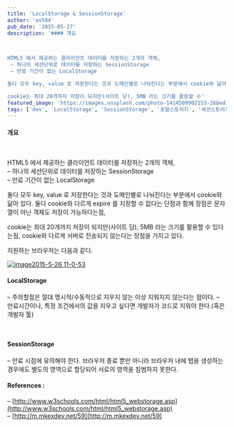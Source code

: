 ```yaml
---
title: 'LocalStorage & SessionStorage'
author: 'ash84'
pub_date: '2015-05-27'
description: '#### 개요

 

HTML5 에서 제공하는 클라이언트 데이터를 저장하는 2개의 객체,  
 – 하나의 세션단위로 데이터를 저장하는 SessionStorage  
 – 만료 기간이 없는 LocalStorage

둘다 모두 key, value 로 저장한다는 것과 도메인별로 나눠진다는 부분에서 cookie와 닮아 있다. 둘다 cookie와 다르게 expire 를 지정할 수 없다는 단점과 함께 장점은 문자열이 아닌 객체도 저장이 가능하다는점,

cookie는 최대 20개까지 저장이 되지만(사이트 당), 5MB 라는 크기를 활용할 수'
featured_image: 'https://images.unsplash.com/photo-1414509902153-26bed16bc962?ixlib=rb-0.3.5&ixid=eyJhcHBfaWQiOjEyMDd9&s=511fa809144285f1e89eda78d8068096&auto=format&fit=crop&w=1350&q=80'
tags: ['dev', 'LocalStorage', 'SessionStorage', '로컬스토리지', '세션스토리지']
---
```



#### 개요

 

HTML5 에서 제공하는 클라이언트 데이터를 저장하는 2개의 객체,  
 – 하나의 세션단위로 데이터를 저장하는 SessionStorage  
 – 만료 기간이 없는 LocalStorage

둘다 모두 key, value 로 저장한다는 것과 도메인별로 나눠진다는 부분에서 cookie와 닮아 있다. 둘다 cookie와 다르게 expire 를 지정할 수 없다는 단점과 함께 장점은 문자열이 아닌 객체도 저장이 가능하다는점,

cookie는 최대 20개까지 저장이 되지만(사이트 당), 5MB 라는 크기를 활용할 수 있다는점, cookie와 다르게 서버로 전송되지 않는다는 장점을 가지고 있다.

지원하는 브라우저는 다음과 같다.

[![image2015-5-26 11-0-53](https://farm9.staticflickr.com/8813/17958475660_9a080915a9_z.jpg)](https://flic.kr/p/tmVT9G)

#### LocalStorage

<script src="https://gist.github.com/AhnSeongHyun/31a790f31aaa828c4418.js"></script>– 주의할점은 절대 명시적/수동적으로 지우지 않는 이상 지워지지 않는다는 점이다. – 만료시간이나, 특정 조건에서의 값을 지우고 싶다면 개발자가 코드로 지워야 한다.(혹은 개발자 툴)

 

#### SessionStorage

<script src="https://gist.github.com/AhnSeongHyun/f69b3fbc4ec573820826.js"></script>

– 만료 시점에 유의해야 한다. 브라우저 종료 뿐만 아니라 브라우저 내에 탭을 생성하는 경우에도 별도의 영역으로 할당되어 서로의 영역을 침범하지 못한다.

#### References :

– [http://www.w3schools.com/html/html5_webstorage.asp](http://www.w3schools.com/html/html5_webstorage.asp)  
 – [http://m.mkexdev.net/59](http://m.mkexdev.net/59)



